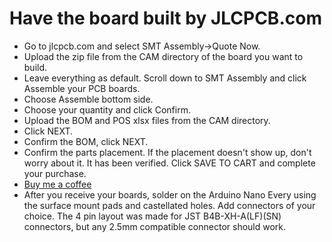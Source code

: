 # Have the board built by JLCPCB.com

* Go to jlcpcb.com and select SMT Assembly->Quote Now.
* Upload the zip file from the CAM directory of the board you want to build.
* Leave everything as default.  Scroll down to SMT Assembly and click Assemble your PCB boards.
* Choose Assemble bottom side.
* Choose your quantity and click Confirm.
* Upload the BOM and POS xlsx files from the CAM directory.
* Click NEXT.
* Confirm the BOM, click NEXT.
* Confirm the parts placement. If the placement doesn't show up, don't worry about it.  It has been verified.  Click SAVE TO CART and complete your purchase.
* [Buy me a coffee](https://www.buymeacoffee.com/cbVmnqB)
* After you receive your boards, solder on the Arduino Nano Every using the surface mount pads and castellated holes.  Add connectors of your choice.  The 4 pin layout was made for JST B4B-XH-A(LF)(SN) connectors, but any 2.5mm compatible connector should work.


